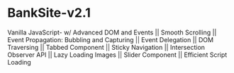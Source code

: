 # BankSite-v2.1

Vanilla JavaScript- w/ Advanced DOM and Events || Smooth Scrolling || Event Propagation: Bubbling and Capturing || Event Delegation || DOM Traversing || Tabbed Component || Sticky Navigation || Intersection Observer API || Lazy Loading Images || Slider Component || Efficient Script Loading 

